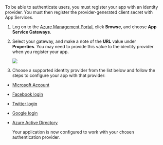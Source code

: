 

To be able to authenticate users, you must register your app with an identity provider. You must then register the provider-generated client secret with App Services.

1. Log on to the [Azure Management Portal], click **Browse**, and choose **App Service Gateways**.

2. Select your gateway, and make a note of the **URL** value under **Properties**. You may need to provide this value to the identity provider when you register your app.

   	![](./media/app-service-mobile-register-authentication/gateway-uri.png)

3. Choose a supported identity provider from the list below and follow the steps to configure your app with that provider:

 - <a href="/en-us/documentation/articles/app-services-how-to-configure-microsoft-authentication/" target="_blank">Microsoft Account</a>
 - <a href="/en-us/documentation/articles/app-services-how-to-configure-facebook-authentication/" target="_blank">Facebook login</a>
 - <a href="/en-us/documentation/articles/app-services-how-to-configure-twitter-authentication/" target="_blank">Twitter login</a>
 - <a href="/en-us/documentation/articles/app-services-how-to-configure-google-authentication/" target="_blank">Google login</a>
 - <a href="/en-us/documentation/articles/app-services-how-to-configure-active-directory-authentication/" target="_blank">Azure Active Directory</a>

	Your application is now configured to work with your chosen authentication provider.

<!-- URLs. -->
[Azure Management Portal]: https://manage.windowsazure.com/